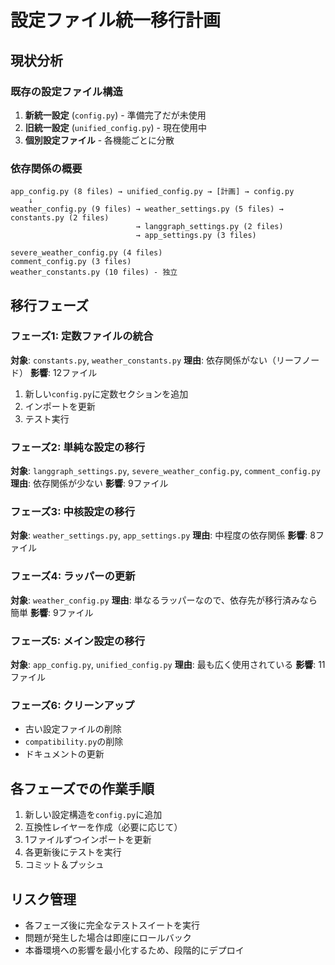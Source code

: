 # 設定ファイル統一移行計画

## 現状分析

### 既存の設定ファイル構造
1. **新統一設定** (`config.py`) - 準備完了だが未使用
2. **旧統一設定** (`unified_config.py`) - 現在使用中
3. **個別設定ファイル** - 各機能ごとに分散

### 依存関係の概要
```
app_config.py (8 files) → unified_config.py → [計画] → config.py
    ↓
weather_config.py (9 files) → weather_settings.py (5 files) → constants.py (2 files)
                            → langgraph_settings.py (2 files)
                            → app_settings.py (3 files)

severe_weather_config.py (4 files)
comment_config.py (3 files)
weather_constants.py (10 files) - 独立
```

## 移行フェーズ

### フェーズ1: 定数ファイルの統合
**対象**: `constants.py`, `weather_constants.py`
**理由**: 依存関係がない（リーフノード）
**影響**: 12ファイル

1. 新しい`config.py`に定数セクションを追加
2. インポートを更新
3. テスト実行

### フェーズ2: 単純な設定の移行
**対象**: `langgraph_settings.py`, `severe_weather_config.py`, `comment_config.py`
**理由**: 依存関係が少ない
**影響**: 9ファイル

### フェーズ3: 中核設定の移行
**対象**: `weather_settings.py`, `app_settings.py`
**理由**: 中程度の依存関係
**影響**: 8ファイル

### フェーズ4: ラッパーの更新
**対象**: `weather_config.py`
**理由**: 単なるラッパーなので、依存先が移行済みなら簡単
**影響**: 9ファイル

### フェーズ5: メイン設定の移行
**対象**: `app_config.py`, `unified_config.py`
**理由**: 最も広く使用されている
**影響**: 11ファイル

### フェーズ6: クリーンアップ
- 古い設定ファイルの削除
- `compatibility.py`の削除
- ドキュメントの更新

## 各フェーズでの作業手順

1. 新しい設定構造を`config.py`に追加
2. 互換性レイヤーを作成（必要に応じて）
3. 1ファイルずつインポートを更新
4. 各更新後にテストを実行
5. コミット＆プッシュ

## リスク管理

- 各フェーズ後に完全なテストスイートを実行
- 問題が発生した場合は即座にロールバック
- 本番環境への影響を最小化するため、段階的にデプロイ